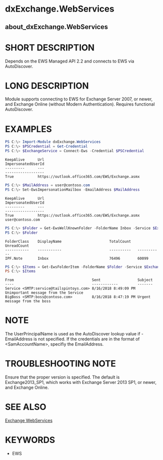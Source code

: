 # dxExchange.WebServices
## about_dxExchange.WebServices

# SHORT DESCRIPTION
Depends on the EWS Managed API 2.2 and connects to EWS via AutoDiscover.

# LONG DESCRIPTION
Module supports connecting to EWS for Exchange Server 2007, or newer, and Exchange Online (without Modern Authentication).  Requires functional AutoDiscover.

# EXAMPLES
```powershell
PS C:\> Import-Module dxExchange.WebServices
PS C:\> $PSCredential = Get-Credential
PS C:\> $ExchangeService = Connect-Ews -Credential $PSCredential
```
```
KeepAlive      Url                                                              ImpersonatedUserId
---------      ---                                                              ------------------
True           https://outlook.office365.com/EWS/Exchange.asmx
```
```powershell
PS C:\> $MailAddress = user@contoso.com
PS C:\> Set-EwsImpersonationMailbox -EmailAddress $MailAddress
```
```
KeepAlive      Url                                                              ImpersonatedUserId
---------      ---                                                              ------------------
True           https://outlook.office365.com/EWS/Exchange.asmx                  user@contoso.com
```
```powershell
PS C:\> $Folder = Get-EwsWellKnownFolder -FolderName Inbox -Service $ExchangeService
PS C:\> $Folder
```
```
FolderClass    DisplayName                      TotalCount   UnreadCount
-----------    -----------                      ----------   -----------
IPF.Note       Inbox                            76496        60099
```
```powershell
PS C:\> $Items = Get-EwsFolderItem -FolderName $Folder -Service $ExchangeService -First 2
PS C:\> $Items
```
```
From                                    Sent                 Subject
----                                    ------------         -------
Service <SMTP:service@tailspintoys.com> 8/16/2018 8:49:09 PM Unimportant message from the Service
BigBoss <SMTP:boss@contoso.com>         8/16/2018 8:47:19 PM Urgent message from the boss
```

# NOTE
The UserPrincipalName is used as the AutoDiscover lookup value if -EmailAddress is not specified.  If the credentials are in the format of <NTDomain>\<SamAccountName>, specifiy the EmailAddress.

# TROUBLESHOOTING NOTE
Ensure that the proper version is specified.  The default is Exchange2013_SP1, which works with Exchange Server 2013 SP1, or newer, and Exchange Online.

# SEE ALSO
[Exchange WebServices](https://docs.microsoft.com/en-us/dotnet/api/microsoft.exchange.webservices.data?view=exchange-ews-api)

# KEYWORDS
- EWS
